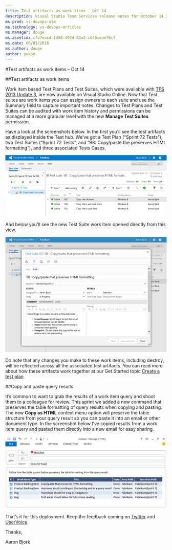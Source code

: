 ```yaml
---
title: Test artifacts as work items – Oct 14
description: Visual Studio Team Services release notes for October 14 2014
ms.prod: vs-devops-alm
ms.technology: vs-devops-articles
ms.manager: douge
ms.assetid: cfb7eacd-1d58-492d-83a2-c645ceae76cf
ms.date: 06/01/2016
ms.author: douge
author: yukom
---
```


#Test artifacts as work items – Oct 14

##Test artifacts as work items

Work item based Test Plans and Test Suites, which were available with [TFS 2013 Update 3](http://blogs.msdn.com/b/bharry/archive/2014/05/30/visual-studio-team-foundation-server-2013-update-3-ctp1-vs-2013-3-1-if-you-wish.aspx), are now available on Visual Studio Online. Now that Test suites are work items you can assign owners to each suite and use the Summary field to capture important notes. Changes to Test Plans and Test Suites can be audited with work item history and permissions can be managed at a more granular level with the new **Manage Test Suites** permission.

Have a look at the screenshots below. In the first you’ll see the test artifacts as displayed inside the Test hub. We’ve got a Test Plan (“Sprint 72 Tests”), two Test Suites (“Sprint 72 Tests”, and “98: Copy/paste the preserves HTML formatting”), and three associated Tests Cases.

![Test artifacts as displayed in the Test hub](_img/10_14_01.png)

And below you’ll see the new Test Suite work item opened directly from this view.

![Test Suite work item opened directly from this view](_img/10_14_02.png)

Do note that any changes you make to these work items, including destroy, will be reflected across all the associated test artifacts. You can read more about how these artifacts work together at our Get Started topic [Create a test plan](https://www.visualstudio.com/get-started/create-a-test-plan-vs).

##Copy and paste query results

It’s common to want to grab the results of a work item query and shoot them to a colleague for review. This sprint we added a new command that preserves the table formatting of query results when copying and pasting. The new **Copy as HTML** context menu option will preserve the table structure from your query result so you can paste it into an email or other document type. In the screenshot below I’ve copied results from a work item query and pasted them directly into a new email for easy sharing.

![Work item query results pasted directly into a new email](_img/10_14_03.png)

That’s it for this deployment. Keep the feedback coming on [Twitter](https://twitter.com/VisualStudio) and [UserVoice](https://visualstudio.uservoice.com/forums/330519-vso).

Thanks,

Aaron Bjork